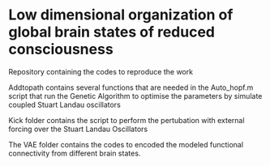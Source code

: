 # Low dimensional organization of global brain states of reduced consciousness
Repository containing the codes to reproduce the work


Addtopath contains several functions that are needed in the Auto_hopf.m script that run the Genetic Algorithm to optimise the parameters by simulate coupled Stuart Landau oscillators 

Kick folder contains the script to perform the pertubation with external forcing over the Stuart Landau Oscillators

The VAE folder contains the codes to encoded the modeled functional connectivity from different brain states.
